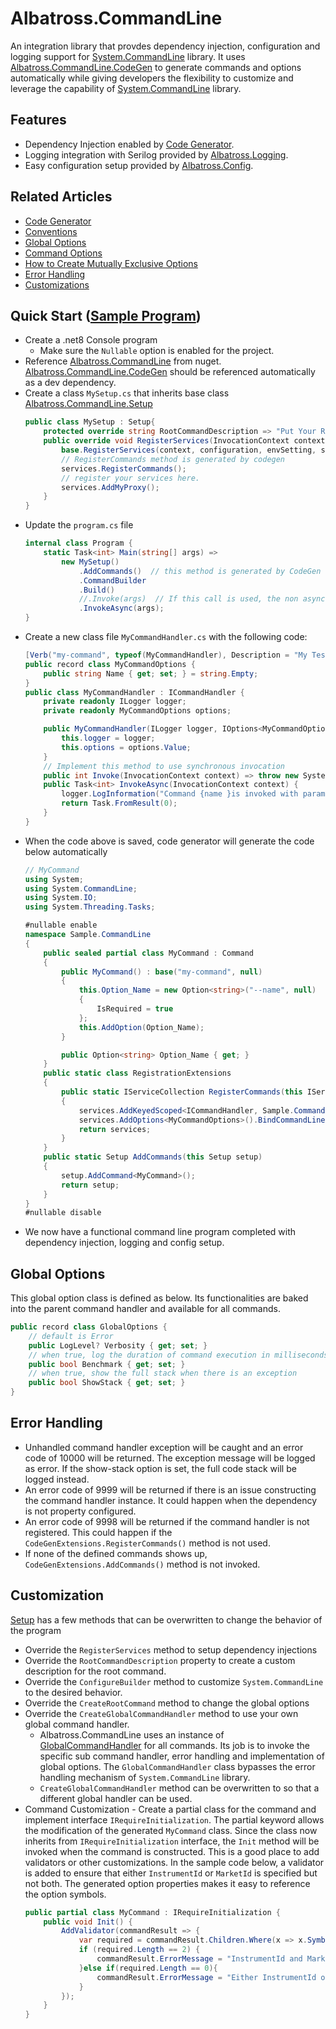 # Albatross.CommandLine
An integration library that provdes dependency injection, configuration and logging support for [System.CommandLine](https://learn.microsoft.com/en-us/dotnet/standard/commandline/) library.  It uses [Albatross.CommandLine.CodeGen](../Albatross.CommandLine.CodeGen/) to generate commands and options automatically while giving developers the flexibility to customize and leverage the capability of [System.CommandLine](https://learn.microsoft.com/en-us/dotnet/standard/commandline/) library.

## Features
* Dependency Injection enabled by [Code Generator](../Albatross.CommandLine.CodeGen/).
* Logging integration with Serilog provided by [Albatross.Logging](../../logging/Albatross.Logging/).
* Easy configuration setup provided by [Albatross.Config](../../config/Albatross.Config/).

## Related Articles
* [Code Generator](../Albatross.CommandLine.CodeGen/README.md)
* [Conventions](../docs/conventions.md)
* [Global Options](#global-options)
* [Command Options](../docs/command-options.md)
* [How to Create Mutually Exclusive Options](../docs/mutually-exclusive-options.md)
* [Error Handling](#error-handling)
* [Customizations](#customization)

## Quick Start ([Sample Program](../Sample.CommandLine/))
* Create a .net8 Console program
	* Make sure the `Nullable` option is enabled for the project.
* Reference [Albatross.CommandLine](https://www.nuget.org/packages/Albatross.CommandLine) from nuget.  [Albatross.CommandLine.CodeGen](https://www.nuget.org/packages/Albatross.CommandLine.CodeGen/) should be referenced automatically as a dev dependency.
* Create a class `MySetup.cs` that inherits base class [Albatross.CommandLine.Setup](./Setup.cs)
	```csharp
	public class MySetup : Setup{
		protected override string RootCommandDescription => "Put Your Root Command Description Here";
		public override void RegisterServices(InvocationContext context, IConfiguration configuration, EnvironmentSetting envSetting, IServiceCollection services) {
			base.RegisterServices(context, configuration, envSetting, services);
			// RegisterCommands method is generated by codegen
			services.RegisterCommands();
			// register your services here.
			services.AddMyProxy();
		}
	}
	```
* Update the `program.cs` file
	```csharp
	internal class Program {
		static Task<int> Main(string[] args) =>
			new MySetup()
				.AddCommands()	// this method is generated by CodeGen
				.CommandBuilder
				.Build()
				//.Invoke(args)  // If this call is used, the non async method of the command handler will be invoked
				.InvokeAsync(args);
	}
	```	
* Create a new class file `MyCommandHandler.cs` with the following code:
	```csharp
	[Verb("my-command", typeof(MyCommandHandler), Description = "My Test Command")]
	public record class MyCommandOptions {
		public string Name { get; set; } = string.Empty;
	}
	public class MyCommandHandler : ICommandHandler {
		private readonly ILogger logger;
		private readonly MyCommandOptions options;

		public MyCommandHandler(ILogger logger, IOptions<MyCommandOptions> options) {
			this.logger = logger;
			this.options = options.Value;
		}
		// Implement this method to use synchronous invocation
		public int Invoke(InvocationContext context) => throw new System.NotSupportedException();
		public Task<int> InvokeAsync(InvocationContext context) {
			logger.LogInformation("Command {name }is invoked with parameter of {param}", context.ParsedCommandName(), options.Name);
			return Task.FromResult(0);
		}
	}
	```
* When the code above is saved, code generator will generate the code below automatically
	```csharp
	// MyCommand
	using System;
	using System.CommandLine;
	using System.IO;
	using System.Threading.Tasks;

	#nullable enable
	namespace Sample.CommandLine
	{
		public sealed partial class MyCommand : Command
		{
			public MyCommand() : base("my-command", null)
			{
				this.Option_Name = new Option<string>("--name", null)
				{
					IsRequired = true
				};
				this.AddOption(Option_Name);
			}

			public Option<string> Option_Name { get; }
		}
		public static class RegistrationExtensions
		{
			public static IServiceCollection RegisterCommands(this IServiceCollection services)
			{
				services.AddKeyedScoped<ICommandHandler, Sample.CommandLine.MyCommandHandler>("my-command");
				services.AddOptions<MyCommandOptions>().BindCommandLine();
				return services;
			}
		}
		public static Setup AddCommands(this Setup setup)
		{
			setup.AddCommand<MyCommand>();
			return setup;
		}
	}
	#nullable disable
	```
* We now have a functional command line program completed with dependency injection, logging and config setup.

## Global Options
This global option class is defined as below.  Its functionalities are baked into the parent command handler and available for all commands.
```csharp
public record class GlobalOptions {
	// default is Error
	public LogLevel? Verbosity { get; set; }
	// when true, log the duration of command execution in milliseconds
	public bool Benchmark { get; set; }
	// when true, show the full stack when there is an exception
	public bool ShowStack { get; set; }
}
```

## Error Handling
* Unhandled command handler exception will be caught and an error code of 10000 will be returned.  The exception message will be logged as error.  If the show-stack option is set, the full code stack will be logged instead.
* An error code of 9999 will be returned if there is an issue constructing the command handler instance.  It could happen when the dependency is not property configured.  
* An error code of 9998 will be returned if the command handler is not registered.  This could happen if the `CodeGenExtensions.RegisterCommands()` method is not used.
* If none of the defined commands shows up, `CodeGenExtensions.AddCommands()` method is not invoked.

## Customization
[Setup](./Setup.cs) has a few methods that can be overwritten to change the behavior of the program
* Override the `RegisterServices` method to setup dependency injections
* Override the `RootCommandDescription` property to create a custom description for the root command.
* Override the `ConfigureBuilder` method to customize `System.CommandLine` to the desired behavior.
* Override the `CreateRootCommand` method to change the global options
* Override the `CreateGlobalCommandHandler` method to use your own global command handler.
	* Albatross.CommandLine uses an instance of [GlobalCommandHandler](./GlobalCommandHandler.cs) for all commands.  Its job is to invoke the specific sub command handler,  error handling and implementation of global options.  The `GlobalCommandHandler` class bypasses the error handling mechanism of `System.CommandLine` library.
	* `CreateGlobalCommandHandler` method can be overwritten to so that a different global handler can be used.
* Command Customization - Create a partial class for the command and implement interface `IRequireInitialization`.  The partial keyword allows the modification of the generated `MyCommand` class.  Since the class now inherits from `IRequireInitialization` interface, the `Init` method will be invoked when the command is constructed.  This is a good place to add validators or other customizations.  In the sample code below, a validator is added to ensure that either `InstrumentId` or `MarketId` is specified but not both.  The generated option properties makes it easy to reference the option symbols.
	```csharp
	public partial class MyCommand : IRequireInitialization {
		public void Init() {
			AddValidator(commandResult => {
				var required = commandResult.Children.Where(x => x.Symbol == this.Option_InstrumentId || x.Symbol == this.Option_MarketId).ToArray();
				if (required.Length == 2) {
					commandResult.ErrorMessage = "InstrumentId and MarketId cannot be used together.";
				}else if(required.Length == 0){
					commandResult.ErrorMessage = "Either InstrumentId or MarketId must be specified.";
				}
			});
		}
	}
	```
			